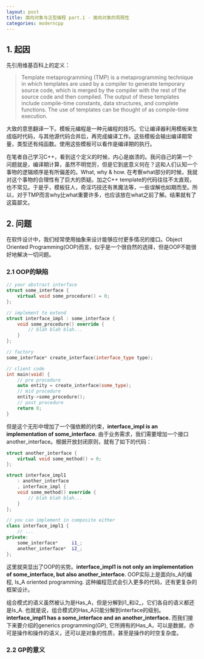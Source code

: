 ```yaml
---
layout: post
title: 面向对象与泛型编程 part.1 - 面向对象的局限性
categories: moderncpp
---
```


## 1. 起因

先引用维基百科上的定义：
> Template metaprogramming (TMP) is a metaprogramming technique in which templates are used by a compiler to generate temporary source code, which is merged by the compiler with the rest of the source code and then compiled. The output of these templates include compile-time constants, data structures, and complete functions. The use of templates can be thought of as compile-time execution. 

大致的意思翻译一下。模板元编程是一种元编程的技巧。它让编译器利用模板来生成临时代码，与其他源代码合并后，再完成编译工作。这些模板会输出编译期常量，类型还有纯函数。使用这些模板可以看作是编译期的执行。

在笔者自己学习C++，看到这个定义的时候，内心是崩溃的。我问自己的第一个问题就是，编译期计算，虽然不明觉厉，但是它到底意义何在？这和人们认知一个事物的逻辑顺序是有所偏差的。What, why & how. 在考察what部分的时候，我就对这个事物的合理性有了巨大的质疑。加之C++ template的代码往往不太直观，也不常见。于是乎，模板狂人，奇淫巧技还有黑魔法等，一些误解也如期而至。所以，对于TMP而言why比what重要许多，也应该放在what之前了解。结果就有了这篇鄙文。

## 2. 问题
在软件设计中，我们经常使用抽象来设计能够应付更多情况的接口。Object Oriented Programming(OOP)而言，似乎是一个很自然的选择，但是OOP不能很好地解决一切问题。

### 2.1 OOP的缺陷 
```cpp
// your abstract interface
struct some_interface {
    virtual void some_procedure() = 0;
};

// implement to extend
struct interface_impl : some_interface {
    void some_procedure() override {
        // blah blah blah...
    }
};

// factory
some_interface* create_interface(interface_type type);

// client code
int main(void) {
    // pre procedure
    auto entity = create_interface(some_type);
    // mid procedure
    entity->some_procedure();
    // post procedure
    return 0;
}
```
但是这个无形中增加了一个强依赖的约束，**interface_impl is an implementation of some_interface**. 由于业务需求，我们需要增加一个接口another_interface。根据开放封闭原则，就有了如下的代码：
```cpp
struct another_interface {
    virtual void some_method() = 0;
};

struct interface_impl1 
    : another_interface
    , interface_impl {
    void some_method() override {
        // blah blah blah...
    }
};

// you can implement in composite either
class interface_impl1 {
    // ...
private:
    some_interface*     i1_;
    another_interface*  i2_;
};
```
这里就突显出了OOP的劣势。**interface_impl1 is not only an implementation of some_interface, but also another_interface.** OOP实际上是面向Is_A的编程, Is_A oriented programming. 这种编程范式会引入更多的代码，还有更复杂的框架设计。

组合模式的语义虽然被认为是Has_A，但是分解到i1_和i2_，它们各自的语义都还是Is_A. 也就是说，组合模式的Has_A只能分解到interface的级别。**interface_impl1 has a some_interface and an another_interface.** 而我们接下来要介绍的generics programming(GP), 它所拥有的Has_A，可以是数据，亦可是操作和操作的语义，还可以是对象的性质，甚至是操作的时空复杂度。

### 2.2 GP的意义

